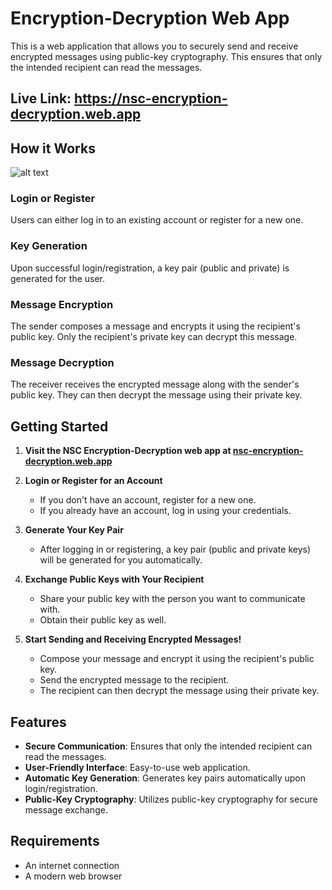 # Encryption-Decryption Web App

This is a web application that allows you to securely send and receive encrypted messages using public-key cryptography. This ensures that only the intended recipient can read the messages.

## Live Link: https://nsc-encryption-decryption.web.app

## How it Works

![alt text](https://i.ibb.co/gF5zSSJ/Structure.png)

### Login or Register

Users can either log in to an existing account or register for a new one.

### Key Generation

Upon successful login/registration, a key pair (public and private) is generated for the user.

### Message Encryption

The sender composes a message and encrypts it using the recipient's public key. Only the recipient's private key can decrypt this message.

### Message Decryption

The receiver receives the encrypted message along with the sender's public key. They can then decrypt the message using their private key.

## Getting Started

1. **Visit the NSC Encryption-Decryption web app at [nsc-encryption-decryption.web.app](http://nsc-encryption-decryption.web.app/)**
2. **Login or Register for an Account**

   - If you don't have an account, register for a new one.
   - If you already have an account, log in using your credentials.

3. **Generate Your Key Pair**

   - After logging in or registering, a key pair (public and private keys) will be generated for you automatically.

4. **Exchange Public Keys with Your Recipient**

   - Share your public key with the person you want to communicate with.
   - Obtain their public key as well.

5. **Start Sending and Receiving Encrypted Messages!**

   - Compose your message and encrypt it using the recipient's public key.
   - Send the encrypted message to the recipient.
   - The recipient can then decrypt the message using their private key.

## Features

- **Secure Communication**: Ensures that only the intended recipient can read the messages.
- **User-Friendly Interface**: Easy-to-use web application.
- **Automatic Key Generation**: Generates key pairs automatically upon login/registration.
- **Public-Key Cryptography**: Utilizes public-key cryptography for secure message exchange.

## Requirements

- An internet connection
- A modern web browser
